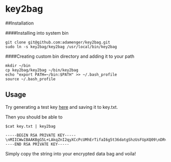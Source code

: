key2bag
=======

##Installation

####Installing into system bin
```
git clone git@github.com:adamenger/key2bag.git
sudo ln -s key2bag/key2bag /usr/local/bin/key2bag
```

####Creating custom bin directory and adding it to your path
```
mkdir ~/bin
cp key2bag/key2bag ~/bin/key2bag
echo "export PATH=~/bin:$PATH" >> ~/.bash_profile
source ~/.bash_profile
```

## Usage

Try generating a test key [here](http://travistidwell.com/jsencrypt/demo/) and saving it to key.txt.

Then you should be able to 

```
$cat key.txt | key2bag

-----BEGIN RSA PRIVATE KEY-----\nMIICWwIBAAKBgG5L+LAkqZnI2qyXCcPcUMhErTifaI6g5t36datgShzUsFUpXQ09\nDRvFoxVdewfpKRKu3co/pCQ7aoMXuPo5L/E2D6p1cuenDwlhCnZ/F1Dpjrf3emNS\nyWwBoTc1xJ3pVy5+fyuhBeOHJM1kjp9QtLBsPhtUXPOXhlvIauMkvqAjAgMBAAEC\ngYBV438i20ne4VO3tl36USPu79vcDfZDqvRcw17CN1c/IDi3+F/noTUF/V9Dkenu\nfRho3hcEGY7eUA5fSyfWYpX7wCBNbKMSVvcmHNdMHCVAOTtHfdFNGbOInWhrlt0y\n9ysVQ19KmwkDtxKRHra7n5yYddqZBO5K9LP/v9bDL6aYkQJBAKmUVKRszMn3AbOy\nGEaGn/3cHe1oyribiwW3SDjpaunRjo8hDk8Iycb6bGFaevKxUZJEWHKUfm8ArWxF\n6JH1QS0CQQCmgYHqLtUEWozed6ecl7tpjFWC/J+euIRJ7nu6RDNTzhPWqi5nbhps\nIbW7FKDRqsNLfQXASbJ9/pnS/LkhDxiPAkA6IF3i/mgz0jcDIUiw4/RzT7/yYLkc\nDjTZALoAyAGdo/b5mJsO/DQtwCjmNd1u0tjjCgpHPB8abWEEe/H8FdUBAkEAoQAV\nKOZD38PW9r5oeghVlYe2n8O6bHUqpXpOdRvBLcXUdPt1h1l1fx1RZiZaIqKl2HZ5\neydHyoDHKLZqJEc+jQJAO/nC2tg//U28sSFBlqdE2IHuRo9BmjzrH36tqbufMNSE\nTqzviOB/wpCEJt7OT9yJquYU734W/1/K9QhH7YINOw==\n-----END RSA PRIVATE KEY-----

```

Simply copy the string into your encrypted data bag and voila!
